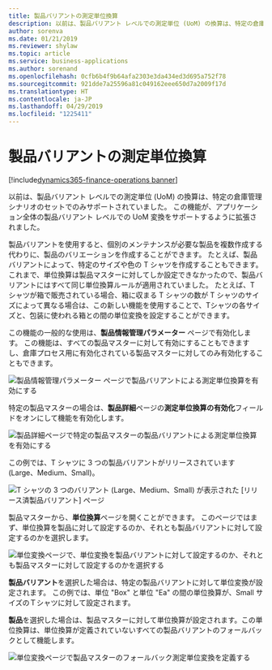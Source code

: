 ```yaml
---
title: 製品バリアントの測定単位換算
description: 以前は、製品バリアント レベルでの測定単位 (UoM) の換算は、特定の倉庫管理シナリオのセットでのみサポートされていました。 この機能が、アプリケーション全体の製品バリアント レベルでの UoM 変換をサポートするように拡張されました。
author: sorenva
ms.date: 01/21/2019
ms.reviewer: shylaw
ms.topic: article
ms.service: business-applications
ms.author: sorenand
ms.openlocfilehash: 0cfb6b4f9b64afa2303e3da434ed3d695a752f78
ms.sourcegitcommit: 921dde7a25596a81c049162eee650d7a2009f17d
ms.translationtype: HT
ms.contentlocale: ja-JP
ms.lasthandoff: 04/29/2019
ms.locfileid: "1225411"
---
```

#  <a name="unit-of-measure-conversions-for-product-variants"></a>製品バリアントの測定単位換算
[!include[dynamics365-finance-operations banner](../includes/dynamics365-finance-operations.md)]



以前は、製品バリアント レベルでの測定単位 (UoM) の換算は、特定の倉庫管理シナリオのセットでのみサポートされていました。 この機能が、アプリケーション全体の製品バリアント レベルでの UoM 変換をサポートするように拡張されました。

製品バリアントを使用すると、個別のメンテナンスが必要な製品を複数作成する代わりに、製品のバリエーションを作成することができます。 たとえば、製品バリアントによって、特定のサイズや色の T シャツを作成することもできます。 これまで、単位換算は製品マスターに対してしか設定できなかったので、製品バリアントにはすべて同じ単位換算ルールが適用されていました。 たとえば、T シャツが箱で販売されている場合、箱に収まる T シャツの数が T シャツのサイズによって異なる場合は、この新しい機能を使用することで、Tシャツの各サイズと、包装に使われる箱との間の単位変換を設定することができます。

この機能の一般的な使用は、**製品情報管理パラメーター** ページで有効化します。 この機能は、すべての製品マスターに対して有効にすることもできますし、倉庫プロセス用に有効化されている製品マスターに対してのみ有効化することもできます。

![製品情報管理パラメーター ページで製品バリアントによる測定単位換算を有効にする](media/uom-setup-1.png "製品情報管理パラメーター ページで製品バリアントによる測定単位換算を有効にする")

特定の製品マスターの場合は、**製品詳細**ページの**測定単位換算の有効化**フィールドをオンにして機能を有効化します。

![製品詳細ページで特定の製品マスターの製品バリアントによる測定単位換算を有効にする](media/uom-setup-2.png "製品詳細ページで特定の製品マスターの製品バリアントによる測定単位換算を有効にする")

この例では、T シャツに 3 つの製品バリアントがリリースされています (Large、Medium、Small)。

![T シャツの 3 つのバリアント (Large、Medium、Small) が表示された [リリース済製品バリアント] ページ](media/uom-setup-3.png "T シャツの 3 つのバリアント (Large、Medium、Small) が表示された [リリース済製品バリアント] ページ")

製品マスターから、**単位換算**ページを開くことができます。 このページではまず、単位換算を製品に対して設定するのか、それとも製品バリアントに対して設定するのかを選択します。 

![単位変換ページで、単位変換を製品バリアントに対して設定するのか、それとも製品マスターに対して設定するのかを選択する](media/uom-setup-4.png "単位変換ページで、単位変換を製品バリアントに対して設定するのか、それとも製品マスターに対して設定するのかを選択する")

**製品バリアント**を選択した場合は、特定の製品バリアントに対して単位変換が設定されます。 この例では、単位 "Box" と単位 "Ea" の間の単位換算が、Small サイズのＴシャツに対して設定されます。 

**製品**を選択した場合は、製品マスターに対して単位換算が設定されます。この単位換算は、単位換算が定義されていないすべての製品バリアントのフォールバックとして機能します。

![単位変換ページで製品マスターのフォールバック測定単位変換を定義する](media/uom-setup-5.png "単位変換ページで製品マスターのフォールバック測定単位変換を定義する")
